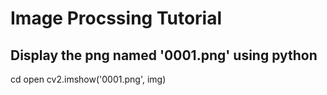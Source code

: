 # Image Procssing Tutorial
## Display the png named '0001.png' using python
cd open
cv2.imshow('0001.png', img)
